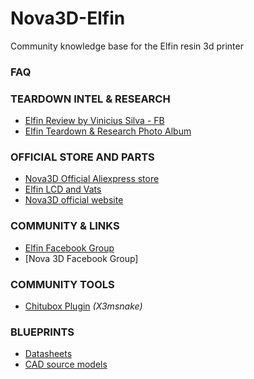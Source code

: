 # Nova3D-Elfin
Community knowledge base for the Elfin resin 3d printer

### FAQ

### TEARDOWN INTEL & RESEARCH
- [Elfin Review by Vinicius Silva - FB](https://www.facebook.com/photo.php?fbid=10157955303823680&set=a.10152064478983680&type=3)
- [Elfin Teardown & Research Photo Album](https://photos.app.goo.gl/vH9KDazgMZDcaNxd7)

### OFFICIAL STORE AND PARTS
- [Nova3D Official Aliexpress store](https://s.click.aliexpress.com/e/_sY7luU)
- [Elfin LCD and Vats](https://s.click.aliexpress.com/e/_sXoRY4)
- [Nova3D official website](https://www.nova3dprinter.com/)

### COMMUNITY & LINKS
- [Elfin Facebook Group](https://www.facebook.com/groups/515968245875047/)
- [Nova 3D Facebook Group]

### COMMUNITY TOOLS
- [Chitubox Plugin](https://github.com/opensourcemanufacturing/Nova3D-Elfin-Chitubox-Plugin) *(X3msnake)*

### BLUEPRINTS
- [Datasheets](datasheets)
- [CAD source models](blueprints)
